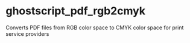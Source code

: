 # ghostscript_pdf_rgb2cmyk
Converts PDF files from RGB color space to CMYK color space for print service providers
